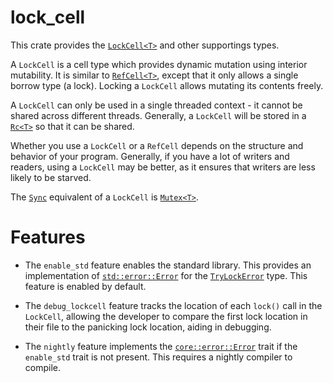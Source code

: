 # lock_cell

This crate provides the [`LockCell<T>`] and other supportings types.

A `LockCell` is a cell type which provides dynamic mutation using interior
mutability. It is similar to [`RefCell<T>`], except that it only allows
a single borrow type (a lock). Locking a `LockCell` allows mutating its
contents freely.

A `LockCell` can only be used in a single threaded context - it cannot be shared
across different threads. Generally, a `LockCell` will be stored in a [`Rc<T>`]
so that it can be shared.

Whether you use a `LockCell` or a `RefCell` depends on the structure and behavior of
your program. Generally, if you have a lot of writers and readers, using a `LockCell`
may be better, as it ensures that writers are less likely to be starved.

The [`Sync`] equivalent of a `LockCell` is [`Mutex<T>`].

# Features

* The `enable_std` feature enables the standard library. This provides an implementation of
  [`std::error::Error`] for the [`TryLockError`] type. This feature is enabled by default.

* The `debug_lockcell` feature tracks the location of each `lock()` call in the `LockCell`,
  allowing the developer to compare the first lock location in their file to the panicking
  lock location, aiding in debugging.

* The `nightly` feature implements the [`core::error::Error`] trait if the `enable_std` trait
  is not present. This requires a nightly compiler to compile.

[`LockCell<T>`]: https://docs.rs/lock_cell/latest/lock_cell/struct.LockCell.html
[`RefCell<T>`]: http://doc.rust-lang.org/std/cell/struct.RefCell.html
[`Rc<T>`]: https://doc.rust-lang.org/std/rc/struct.Rc.html
[`Mutex<T>`]: http://doc.rust-lang.org/std/sync/struct.Mutex.html
[`Sync`]: https://doc.rust-lang.org/std/marker/trait.Sync.html
[`std::error::Error`]: https://doc.rust-lang.org/std/error/trait.Error.html
[`TryLockError`]: https://docs.rs/lock_cell/latest/lock_cell/struct.TryLockError.html
[`core::error::Error`]: https://doc.rust-lang.org/core/error/trait.Error.html

